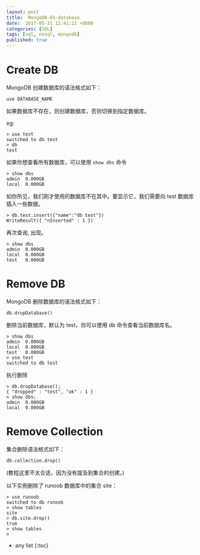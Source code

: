 ```yaml
---
layout: post
title:  MongoDB-03-database 
date:  2017-05-31 12:41:22 +0800
categories: [SQL]
tags: [sql, nosql, mongodb]
published: true
---
```



# Create DB

MongoDB 创建数据库的语法格式如下：

```
use DATABASE_NAME
```

如果数据库不存在，则创建数据库，否则切换到指定数据库。


eg:

```
> use test
switched to db test
> db
test
```

如果你想查看所有数据库，可以使用 `show dbs` 命令

```
> show dbs
admin  0.000GB
local  0.000GB
```

如你所见，我们刚才使用的数据库不在其中。要显示它，我们需要向 test 数据库插入一些数据。


```
> db.test.insert({"name":"db test"})
WriteResult({ "nInserted" : 1 })
```

再次查询, 出现。

```
> show dbs
admin  0.000GB
local  0.000GB
test   0.000GB
```


# Remove DB

MongoDB 删除数据库的语法格式如下：

```
db.dropDatabase()
```

删除当前数据库，默认为 test，你可以使用 db 命令查看当前数据库名。


```
> show dbs
admin  0.000GB
local  0.000GB
test   0.000GB
> use test
switched to db test
```

执行删除

```
> db.dropDatabase();
{ "dropped" : "test", "ok" : 1 }
> show dbs;
admin  0.000GB
local  0.000GB
```



# Remove Collection

集合删除语法格式如下：

```
db.collection.drop()
```

(教程这里不太合适，因为没有提及到集合的创建。)

以下实例删除了 runoob 数据库中的集合 site：

```
> use runoob
switched to db runoob
> show tables
site
> db.site.drop()
true
> show tables
> 
```



* any list
{:toc}








